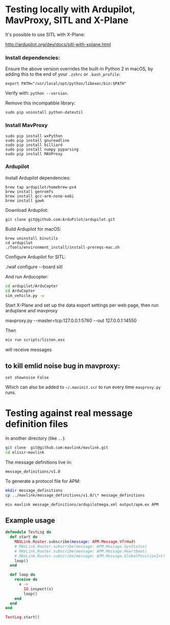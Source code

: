 # Testing locally with Ardupilot, MavProxy, SITL and X-Plane

It's possible to use SITL with X-Plane:

http://ardupilot.org/dev/docs/sitl-with-xplane.html

### Install dependencies:

<!-- Install Python 3:

```
brew install python
``` -->

Ensure the above version overrides the built-in Python 2 in macOS, by adding this
to the end of your `.zshrc` or `.bash_profile`:

```
export PATH="/usr/local/opt/python/libexec/bin:$PATH"
```

Verify with: `python --version`.

Remove this incompatible library:

```
sudo pip uninstall python-dateutil
```

### Install MavProxy

```
sudo pip install wxPython
sudo pip install gnureadline
sudo pip install billiard
sudo pip install numpy pyparsing
sudo pip install MAVProxy
```

### Ardupilot

Install Ardupilot dependencies:

```
brew tap ardupilot/homebrew-px4
brew install genromfs
brew install gcc-arm-none-eabi
brew install gawk
```

Download Ardupilot:

```
git clone git@github.com:ArduPilot/ardupilot.git
```

Build Ardupilot for macOS:

```
brew uninstall binutils
cd ardupilot
./Tools/environment_install/install-prereqs-mac.sh
```

Configure Ardupilot for SITL:

./waf configure --board sitl

And run Arducopter:

```bash
cd ardupilot/ArduCopter
cd ArduCopter
sim_vehicle.py -w
```

Start X-Plane and set up the data export settings per web page, then run arduplane and mavproxy

mavproxy.py --master=tcp:127.0.0.1:5760 --out 127.0.0.1:14550

Then

```bash
mix run scripts/listen.exs
```

will receive messages

## to kill emlid noise bug in mavproxy:

```
set shownoise False
```

Which can also be added to `~/.mavinit.scr` to run every time `mavproxy.py` runs.

# Testing against real message definition files

In another directory (like `..`):

```bash
git clone  git@github.com:mavlink/mavlink.git
cd elixir-mavlink
```

The message definitions live in:

```
message_definitions/v1.0
```

To generate a protocol file for APM:

```bash
mkdir message_definitions
cp ../mavlink/message_definitions/v1.0/\* message_definitions

mix mavlink message_definitions/ardupilotmega.xml output/apm.ex APM
```

## Example usage

```elixir
defmodule TestLog do
  def start do
    MAVLink.Router.subscribe(message: APM.Message.VfrHud)
    # MAVLink.Router.subscribe(message: APM.Message.SysStatus)
    # MAVLink.Router.subscribe(message: APM.Message.Heartbeat)
    # MAVLink.Router.subscribe(message: APM.Message.GlobalPositionInt)
    loop()
  end

  def loop do
    receive do
      x ->
        IO.inspect(x)
        loop()
    end
  end
end

TestLog.start()
```